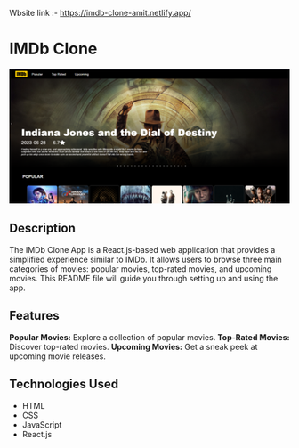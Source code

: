Wbsite link :- https://imdb-clone-amit.netlify.app/
# IMDb Clone
![Weather App Screenshot](src/imdb.png)

## Description
The IMDb Clone App is a React.js-based web application that provides a simplified experience similar to IMDb. It allows users to browse three main categories of movies: popular movies, top-rated movies, and upcoming movies. This README file will guide you through setting up and using the app.

## Features
**Popular Movies:** Explore a collection of popular movies.
**Top-Rated Movies:** Discover top-rated movies.
**Upcoming Movies:** Get a sneak peek at upcoming movie releases.

## Technologies Used
- HTML
- CSS
- JavaScript
- React.js
